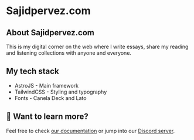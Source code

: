 # Sajidpervez.com

## About Sajidpervez.com
This is my digital corner on the web where I write essays, share my reading and  listening collections with anyone and everyone.

## My tech stack
- AstroJS - Main framework
- TailwindCSS - Styling and typography
- Fonts - Canela Deck and Lato

## 
## 👀 Want to learn more?

Feel free to check [our documentation](https://docs.astro.build) or jump into our [Discord server](https://astro.build/chat).
